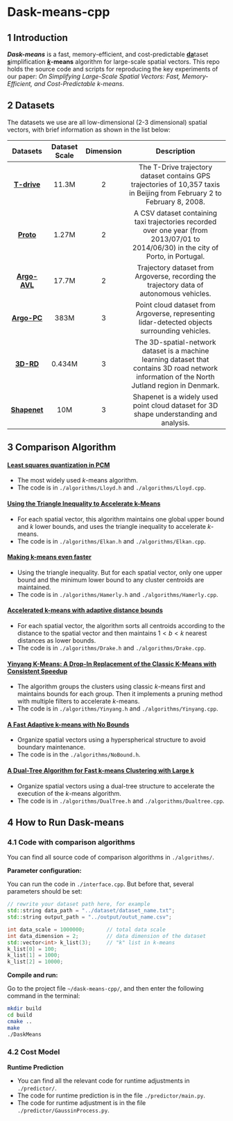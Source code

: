 # Dask-means-cpp
## 1 Introduction

***Dask-means*** is a fast, memory-efficient, and cost-predictable <u>**da**</u>taset <u>**s**</u>implification **<u>$k$</u>-means** algorithm for large-scale spatial vectors. This repo holds the source code and scripts for reproducing the key experiments of our paper: *On Simplifying Large-Scale Spatial Vectors: Fast, Memory-Efficient, and Cost-Predictable k-means*.

## 2 Datasets

The datasets we use are all low-dimensional (2-3 dimensional) spatial vectors, with brief information as shown in the list below:

|                           Datasets                           | Dataset Scale | Dimension |                         Description                          |
| :----------------------------------------------------------: | :-----------: | :-------: | :----------------------------------------------------------: |
| **[T-drive](https://www.microsoft.com/en-us/research/publication/t-drive-trajectory-data-sample/)** |     11.3M     |     2     | The T-Drive trajectory dataset contains GPS trajectories of 10,357 taxis in Beijing from February 2 to February 8, 2008. |
| **[Proto](https://figshare.com/articles/dataset/Porto_taxi_trajectories/12302165?file=22677902)** |     1.27M     |     2     | A CSV dataset containing taxi trajectories recorded over one year (from 2013/07/01 to 2014/06/30) in the city of Porto, in Portugal. |
|      **[Argo-AVL](https://www.argoverse.org/av2.html)**      |     17.7M     |     2     | Trajectory dataset from Argoverse, recording the trajectory data of autonomous vehicles. |
| **[Argo-PC](https://github.com/ApolloScapeAuto/dataset-api/tree/master/3d_detection_tracking)** |     383M      |     3     | Point cloud dataset from Argoverse, representing lidar-detected objects surrounding vehicles. |
| **[3D-RD](https://networkrepository.com/3D-spatial-network.php)** |    0.434M     |     3     | The 3D-spatial-network dataset is a machine learning dataset that contains 3D road network information of the North Jutland region in Denmark. |
|            **[Shapenet](https://shapenet.org/)**             |      10M      |     3     | Shapenet is a widely used point cloud dataset for 3D shape understanding and analysis. |


## 3 Comparison Algorithm

#### [Least squares quantization in PCM](https://hal.science/hal-04614938/document)

- The most widely used $k$-means algorithm.
- The code is in `./algorithms/Lloyd.h` and `./algorithms/Lloyd.cpp`. 

#### [Using the Triangle Inequality to Accelerate k-Means](https://cdn.aaai.org/ICML/2003/ICML03-022.pdf)

- For each spatial vector, this algorithm maintains one global upper bound and $k$ lower bounds, and uses the triangle inequality to accelerate $k$-means.
- The code is in `./algorithms/Elkan.h` and `./algorithms/Elkan.cpp`.

#### [Making k-means even faster](https://epubs.siam.org/doi/pdf/10.1137/1.9781611972801.12)

- Using the triangle inequality. But for each spatial vector, only one upper bound and the minimum lower bound to any cluster centroids are maintained.
- The code is in `./algorithms/Hamerly.h` and `./algorithms/Hamerly.cpp`.

#### [Accelerated k-means with adaptive distance bounds](http://opt.kyb.tuebingen.mpg.de/papers/opt2012_paper_13.pdf)

- For each spatial vector, the algorithm sorts all centroids according to the distance to the spatial vector and then maintains $1<b<k$ nearest distances as lower bounds.
- The code is in `./algorithms/Drake.h` and `./algorithms/Drake.cpp`.

#### [Yinyang K-Means: A Drop-In Replacement of the Classic K-Means with Consistent Speedup](https://proceedings.mlr.press/v37/ding15.pdf)

- The algorithm groups the clusters using classic $k$-means first and maintains bounds for each group. Then it implements a pruning method with multiple filters to accelerate $k$-means.
- The code is in `./algorithms/Yinyang.h` and `./algorithms/Yinyang.cpp`.

#### [A Fast Adaptive k-means with No Bounds](https://par.nsf.gov/servlets/purl/10286756)

- Organize spatial vectors using a hyperspherical structure to avoid boundary maintenance.
- The code is in the `./algorithms/NoBound.h`.

#### [A Dual-Tree Algorithm for Fast k-means Clustering with Large k](https://epubs.siam.org/doi/pdf/10.1137/1.9781611974973.34)

- Organize spatial vectors using a dual-tree structure to accelerate the execution of the $k$-means algorithm.
- The code is in `./algorithms/DualTree.h` and `./algorithms/Dualtree.cpp`.

## 4 How to Run Dask-means

### 4.1 Code with comparison algorithms

You can find all source code of comparison algorithms in `./algorithms/`. 

**Parameter configuration:**

You can run the code in `./interface.cpp`. But before that, several parameters should be set:

```c++
// rewrite your dataset path here, for example
std::string data_path = "../dataset/dataset_name.txt";
std::string output_path = "../output/outut_name.csv";

int data_scale = 1000000;       // total data scale
int data_dimension = 2;         // data dimension of the dataset
std::vector<int> k_list(3);     // "k" list in k-means
k_list[0] = 100;
k_list[1] = 1000;
k_list[2] = 10000;
```

**Compile and run:**

Go to the project file `~/dask-means-cpp/`, and then enter the following command in the terminal:

```sh
mkdir build
cd build
cmake ..
make
./DaskMeans
```

### 4.2 Cost Model

**Runtime Prediction**

- You can find all the relevant code for runtime adjustments in `./predictor/`.
- The code for runtime prediction is in the file `./predictor/main.py`.
- The code for runtime adjustment is in the file `./predictor/GaussinProcess.py`.
